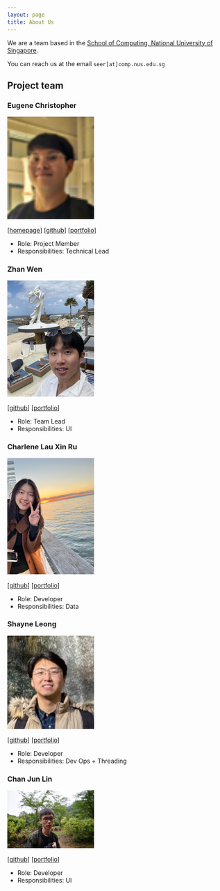 ```yaml
---
layout: page
title: About Us
---
```


We are a team based in the [School of Computing, National University of Singapore](https://www.comp.nus.edu.sg).

You can reach us at the email `seer[at]comp.nus.edu.sg`

## Project team

### Eugene Christopher

<img src="images/jon-seana.png" width="200px">

[[homepage](http://www.comp.nus.edu.sg/~damithch)]
[[github](https://github.com/jon-seana)]
[[portfolio](team/johndoe.md)]

* Role: Project Member
* Responsibilities: Technical Lead

### Zhan Wen

<img src="images/panomia01.png" width="200px">

[[github](http://github.com/panomia01)]
[[portfolio](team/johndoe.md)]

* Role: Team Lead
* Responsibilities: UI

### Charlene Lau Xin Ru

<img src="images/charlenelau-20.png" width="200px">

[[github](http://github.com/charlenelau-20)] [[portfolio](team/johndoe.md)]

* Role: Developer
* Responsibilities: Data

### Shayne Leong

<img src="images/shanyey.png.JPG" width="200px">

[[github](http://github.com/shanyey)]
[[portfolio](team/johndoe.md)]

* Role: Developer
* Responsibilities: Dev Ops + Threading

### Chan Jun Lin

<img src="images/chanjunlin.png" width="200px">

[[github](http://github.com/chanjunlin)]
[[portfolio](team/johndoe.md)]

* Role: Developer
* Responsibilities: UI
